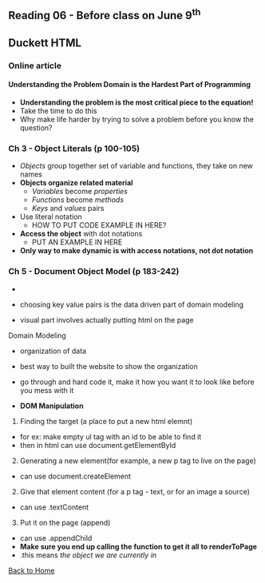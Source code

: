 ## Reading 06 - Before class on June 9<sup>th</sup>

## **Duckett HTML**

### Online article 
#### Understanding the Problem Domain is the Hardest Part of Programming
- **Understanding the problem is the most critical piece to the equation!**
- Take the time to do this
- Why make life harder by trying to solve a problem before you know the question?

### Ch 3 - Object Literals (p 100-105)
- *Objects* group together set of variable and functions, they take on new names
- **Objects organize related material**
  - *Variables* become *properties*
  - *Functions* become *methods*
  - *Keys* and *values* pairs
- Use literal notation
  - HOW TO PUT CODE EXAMPLE IN HERE?
- **Access the object** with dot notations
  - PUT AN EXAMPLE IN HERE
- **Only way to make dynamic is with access notations, not dot notation**


### Ch 5 - Document Object Model (p 183-242)
- 

- choosing key value pairs is the data driven part of domain modeling
- visual part involves actually putting html on the page


Domain Modeling
- organization of data
- best way to built the website to show the organization

- go through and hard code it, make it how you want it to look like before you mess with it

- **DOM Manipulation**
1. Finding the target (a place to put a new html elemnt)
- for ex: make empty ul tag with an id to be able to find it
- then in html can use document.getElementById
2. Generating a new element(for example, a new p tag to live on the page)
- can use document.createElement
2. Give that element content (for a p tag - text, or for an image a source)
- can use .textContent
3. Put it on the page (append)
- can use .appendChild
- **Make sure you end up calling the function to get it all to renderToPage**
- .this means *the object we are currently in*



[Back to Home](README.md)